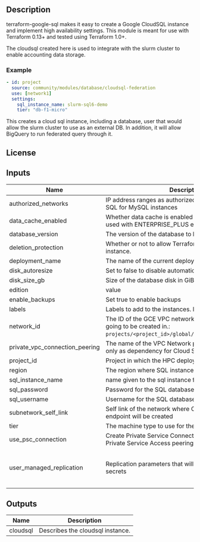 ## Description

terraform-google-sql makes it easy to create a Google CloudSQL instance and
implement high availability settings. This module is meant for use with
Terraform 0.13+ and tested using Terraform 1.0+.

The cloudsql created here is used to integrate with the slurm cluster to enable
accounting data storage.

### Example

```yaml
- id: project
  source: community/modules/database/cloudsql-federation
  use: [network1]
  settings:
    sql_instance_name: slurm-sql6-demo
    tier: "db-f1-micro"
```

This creates a cloud sql instance, including a database, user that would allow
the slurm cluster to use as an external DB. In addition, it will allow BigQuery
to run federated query through it.

## License

<!-- BEGINNING OF PRE-COMMIT-TERRAFORM DOCS HOOK -->
## Inputs

| Name | Description | Type | Default | Required |
|------|-------------|------|---------|:--------:|
| authorized\_networks | IP address ranges as authorized networks of the Cloud SQL for MySQL instances | `list(string)` | `[]` | no |
| data\_cache\_enabled | Whether data cache is enabled for the instance. Can be used with ENTERPRISE\_PLUS edition. | `bool` | `false` | no |
| database\_version | The version of the database to be created. | `string` | `"MYSQL_5_7"` | no |
| deletion\_protection | Whether or not to allow Terraform to destroy the instance. | `string` | `false` | no |
| deployment\_name | The name of the current deployment | `string` | n/a | yes |
| disk\_autoresize | Set to false to disable automatic disk grow. | `bool` | `true` | no |
| disk\_size\_gb | Size of the database disk in GiB. | `number` | `null` | no |
| edition | value | `string` | `"ENTERPRISE"` | no |
| enable\_backups | Set true to enable backups | `bool` | `false` | no |
| labels | Labels to add to the instances. Key-value pairs. | `map(string)` | n/a | yes |
| network\_id | The ID of the GCE VPC network to which the instance is going to be created in.:<br>`projects/<project_id>/global/networks/<network_name>`" | `string` | n/a | yes |
| private\_vpc\_connection\_peering | The name of the VPC Network peering connection, used only as dependency for Cloud SQL creation. | `string` | `null` | no |
| project\_id | Project in which the HPC deployment will be created | `string` | n/a | yes |
| region | The region where SQL instance will be configured | `string` | n/a | yes |
| sql\_instance\_name | name given to the sql instance for ease of identificaion | `string` | n/a | yes |
| sql\_password | Password for the SQL database. | `any` | `null` | no |
| sql\_username | Username for the SQL database | `string` | `"slurm"` | no |
| subnetwork\_self\_link | Self link of the network where Cloud SQL instance PSC endpoint will be created | `string` | `null` | no |
| tier | The machine type to use for the SQL instance | `string` | n/a | yes |
| use\_psc\_connection | Create Private Service Connection instead of using Private Service Access peering | `bool` | `false` | no |
| user\_managed\_replication | Replication parameters that will be used for defined secrets | <pre>list(object({<br>    location     = string<br>    kms_key_name = optional(string)<br>  }))</pre> | `[]` | no |

## Outputs

| Name | Description |
|------|-------------|
| cloudsql | Describes the cloudsql instance. |

<!-- END OF PRE-COMMIT-TERRAFORM DOCS HOOK -->
